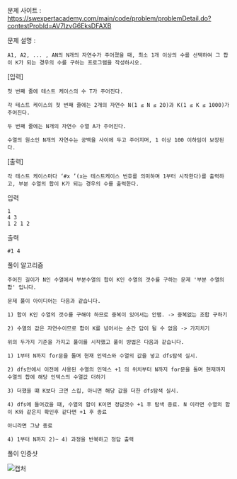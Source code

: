 문제 사이트 : https://swexpertacademy.com/main/code/problem/problemDetail.do?contestProbId=AV7IzvG6EksDFAXB

문제 설명 :

    A1, A2, ... , AN의 N개의 자연수가 주어졌을 때, 최소 1개 이상의 수를 선택하여 그 합이 K가 되는 경우의 수를 구하는 프로그램을 작성하시오.


[입력]

    첫 번째 줄에 테스트 케이스의 수 T가 주어진다.

    각 테스트 케이스의 첫 번째 줄에는 2개의 자연수 N(1 ≤ N ≤ 20)과 K(1 ≤ K ≤ 1000)가 주어진다.

    두 번째 줄에는 N개의 자연수 수열 A가 주어진다. 
    
    수열의 원소인 N개의 자연수는 공백을 사이에 두고 주어지며, 1 이상 100 이하임이 보장된다.


[출력]

    각 테스트 케이스마다 ‘#x ’(x는 테스트케이스 번호를 의미하며 1부터 시작한다)를 출력하고, 부분 수열의 합이 K가 되는 경우의 수를 출력한다.

입력

    1
    4 3
    1 2 1 2

출력

    #1 4
 
풀이 알고리즘 
    
    주어진 길이가 N인 수열에서 부분수열의 합이 K인 수열의 갯수를 구하는 문제 '부분 수열의 합' 입니다.
    
    문제 풀이 아이디어는 다음과 같습니다.
    
    1) 합이 K인 수열의 갯수를 구해야 하므로 중복이 있어서는 안됌. -> 중복없는 조합 구하기
    
    2) 수열의 값은 자연수이므로 합이 K를 넘어서는 순간 답이 될 수 없음 -> 가지치기
    
    위의 두가지 기준을 가지고 풀이를 시작했고 풀이 방법은 다음과 같습니다.
    
    1) 1부터 N까지 for문을 돌며 현재 인덱스와 수열의 값을 넣고 dfs탐색 실시.
    
    2) dfs안에서 이전에 사용된 수열의 인덱스 +1 의 위치부터 N까지 for문을 돌며 현재까지 수열의 합에 해당 인덱스의 수열값 더하기
    
    3) 더했을 떄 K보다 크면 스킵, 아니면 해당 값을 더한 dfs탐색 실시.
    
    4) dfs에 들어갔을 떄, 수열의 합이 K이면 정답갯수 +1 후 탐색 종료. N 이라면 수열의 합이 K와 같은지 확인후 같다면 +1 후 종료
    
    아니라면 그냥 종료
    
    4) 1부터 N까지 2)~ 4) 과정을 반복하고 정답 출력
    
풀이 인증샷 

![캡처](https://user-images.githubusercontent.com/57944215/230108961-6ea44369-aebd-473b-b3a7-d64b8e463b69.PNG)


